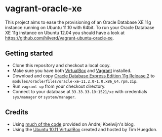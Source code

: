 vagrant-oracle-xe
=================

This project aims to ease the provisioning of an Oracle Database XE 11g instance running on Ubuntu 11.10 with 64bit. To run your Oracle Database XE 11g instance on Ubuntu 12.04 you should have a look at https://github.com/hilverd/vagrant-ubuntu-oracle-xe.

Getting started
---------------

* Clone this repository and checkout a local copy.
* Make sure you have both [VirtualBox](https://www.virtualbox.org) and [Vagrant](http://vagrantup.com) installed.
* Download and copy [Oracle Database Express Edition 11g Release 2](http://www.oracle.com/technetwork/database/express-edition/downloads/index.html) to `modules/oracle/files/oracle-xe-11.2.0-1.0.x86_64.rpm.zip`.
* Run `vagrant up` from your checkout directory.
* Connect to your database at `33.33.33.10:1521/xe` with credentials `sys/manager` or `system/manager`.

Credits
-------

* Using [much of the code](http://www.andrejkoelewijn.com/wp/2012/02/28/oracle-xe-on-ubuntu-using-vagrant-and-puppet/) provided on Andrej Koelwijn's blog.
* Using the [Ubuntu 10.11 VirtualBox](http://timhuegdon.com/vagrant-boxes/ubuntu-11.10.box) created and hosted by Tim Huegdon.
